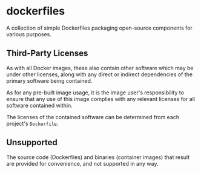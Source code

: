 # dockerfiles

A collection of simple Dockerfiles packaging open-source components for various purposes.

## Third-Party Licenses

As with all Docker images, these also contain other software which may be under other licenses, along with any direct or indirect dependencies of the primary software being contained.

As for any pre-built image usage, it is the image user's responsibility to ensure that any use of this image complies with any relevant licenses for all software contained within.

The licenses of the contained software can be determined from each project's `Dockerfile`.

## Unsupported

The source code (Dockerfiles) and binaries (container images) that result are provided for convenience, and not supported in any way.
